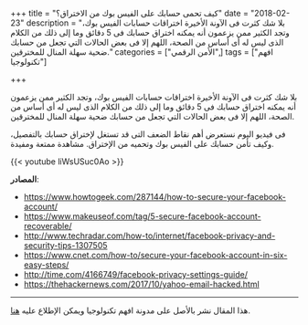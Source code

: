 +++
title = "كيف تحمى حسابك على الفيس بوك من الاختراق؟"
date = "2018-02-23"
description = "بلا شك كثرت فى اﻵونة اﻷخيرة اختراقات حسابات الفيس بوك، وتجد الكثير ممن يزعمون أنه يمكنه اختراق حسابك فى 5 دقائق وما إلى ذلك من الكلام الذى ليس له أى أساس من الصحة، اللهم إلا فى بعض الحالات التي تجعل من حسابك ضحية سهلة المنال للمخترقين."
categories = ["اﻷمن الرقمي",]
tags = ["افهم تكنولوجيا"]

+++

بلا شك كثرت فى اﻵونة اﻷخيرة اختراقات حسابات الفيس بوك، وتجد الكثير ممن يزعمون أنه يمكنه اختراق حسابك فى 5 دقائق وما إلى ذلك من الكلام الذى ليس له أى أساس من الصحة، اللهم إلا فى بعض الحالات التي تجعل من حسابك ضحية سهلة المنال للمخترقين.

فى فيديو اليوم نستعرض أهم نقاط الضعف التى قد تستغل ﻹختراق حسابك بالتفصيل، وكيف تأمن حسابك على الفيس بوك وتحميه من اﻹختراق.
مشاهدة ممتعة ومفيدة.



{{< youtube liWsUSuc0Ao >}}



**المصادر**:

- https://www.howtogeek.com/287144/how-to-secure-your-facebook-account/
- https://www.makeuseof.com/tag/5-secure-facebook-account-recoverable/
- http://www.techradar.com/how-to/internet/facebook-privacy-and-security-tips-1307505
- https://www.cnet.com/how-to/secure-your-facebook-account-in-six-easy-steps/
- http://time.com/4166749/facebook-privacy-settings-guide/
- https://thehackernews.com/2017/10/yahoo-email-hacked.html

---

هذا المقال نشر باﻷصل على مدونة افهم تكنولوجيا ويمكن الإطلاع عليه [هنا](https://efhamtechnology.blogspot.com/2018/02/facebook.html).
